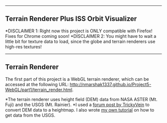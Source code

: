 -------------------------------------------------------------------------------
Terrain Renderer Plus ISS Orbit Visualizer
--------------------------------------------------------------------------------
*DISCLAIMER 1: Right now this project is ONLY compatible with Firefox! Fixes for Chrome coming soon!
*DISCLAIMER 2: You might have to wait a little bit for texture data to load, since the globe and terrain renderers use high-res textures!

-------------------------------------------------------------------------------
Terrain Renderer
-------------------------------------------------------------------------------
The first part of this project is a WebGL terrain renderer, which can be accessed at the following URL: http://nmarshak1337.github.io/Project5-WebGL/part1/terrain_render.html.

*The terrain renderer uses height field (DEM) data from NASA ASTER (Mt. Fuji) and the USGS (Mt. Rainier). 
*I used a [forum post by TrickyVein](http://forums.nexusmods.com/index.php?/topic/517230-tutorial-converting-a-dem-to-a-heightmap/) to convert DEM data to a heightmap. I also wrote [my own tutorial](http://lightspeedbanana.blogspot.com/2013/11/getting-nasa-height-field-data.html) on how to get data from the USGS.
